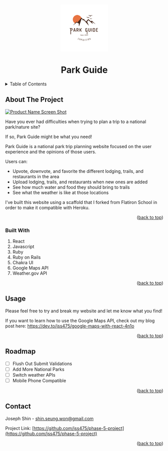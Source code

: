 <!-- Improved compatibility of back to top link: See: https://github.com/othneildrew/Best-README-Template/pull/73 -->
<a name="readme-top"></a>
<!--
*** Thanks for checking out the Best-README-Template. If you have a suggestion
*** that would make this better, please fork the repo and create a pull request
*** or simply open an issue with the tag "enhancement".
*** Don't forget to give the project a star!
*** Thanks again! Now go create something AMAZING! :D
-->


<!-- PROJECT LOGO -->
<br />
<div align="center">
  <a href="https://github.com/jss475/phase-5-project">
    <img src="./client/public/park_guide.svg" alt="Logo" width="150" height="150">
  </a>

  <h1 align="center">Park Guide</h3>

</div>



<!-- TABLE OF CONTENTS -->
<details>
  <summary>Table of Contents</summary>
  <ol>
    <li>
      <a href="#about-the-project">About The Project</a>
      <ul>
        <li><a href="#built-with">Built With</a></li>
      </ul>
    </li>
    <li>
      <a href="#getting-started">Getting Started</a>
      <ul>
        <li><a href="#prerequisites">Prerequisites</a></li>
        <li><a href="#installation">Installation</a></li>
      </ul>
    </li>
    <li><a href="#usage">Usage</a></li>
    <li><a href="#roadmap">Roadmap</a></li>
    <li><a href="#contact">Contact</a></li>

  </ol>
</details>



<!-- ABOUT THE PROJECT -->
## About The Project

[![Product Name Screen Shot][page-demo]]("https://pacific-basin-76343.herokuapp.com/")

Have you ever had difficulties when trying to plan a trip to a national park/nature site?

If so, Park Guide might be what you need!

Park Guide is a national park trip planning website focused on the user experience and the opinions of those users.

Users can:
* Upvote, downvote, and favorite the different lodging, trails, and restaurants in the area
* Upload lodging, trails, and restaurants when new ones are added
* See how much water and food they should bring to trails
* See what the weather is like at those locations


I've built this website using a scaffold that I forked from Flatiron School in order to make it compatible with Heroku.


<p align="right">(<a href="#readme-top">back to top</a>)</p>



### Built With

<ol>
    <li>React</li>
    <li>Javascript</li>
    <li>Ruby</li>
    <li>Ruby on Rails</li>
    <li>Chakra UI</li>
    <li>Google Maps API</li>
    <li>Weather.gov API</li>
</ol>

<p align="right">(<a href="#readme-top">back to top</a>)</p>

<!-- USAGE EXAMPLES -->
## Usage

Please feel free to try and break my website and let me know what you find!

If you want to learn how to use the Google Maps API, check out my blog post here: https://dev.to/jss475/google-maps-with-react-4n1o


<p align="right">(<a href="#readme-top">back to top</a>)</p>



<!-- ROADMAP -->
## Roadmap

- [ ] Flush Out Submit Validations
- [ ] Add More National Parks
- [ ] Switch weather APIs
- [ ] Mobile Phone Compatible

<p align="right">(<a href="#readme-top">back to top</a>)</p>



<!-- CONTACT -->
## Contact

Joseph Shin - shin.seung.won@gmail.com

Project Link: [https://github.com/jss475/phase-5-project](https://github.com/jss475/phase-5-project)

<p align="right">(<a href="#readme-top">back to top</a>)</p>



<!-- MARKDOWN LINKS & IMAGES -->
[page-demo]: ./client/public/screen_shot.png
[Ruby_img]: https://www.ruby-lang.org/images/header-ruby-logo.png
[Ruby-url]: https://www.ruby-lang.org/en/